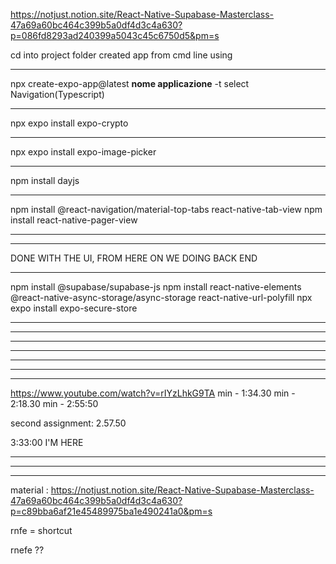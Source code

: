 https://notjust.notion.site/React-Native-Supabase-Masterclass-47a69a60bc464c399b5a0df4d3c4a630?p=086fd8293ad240399a5043c45c6750d5&pm=s

cd into project folder 
created app from cmd line using
__________________________________________________________
npx create-expo-app@latest **nome applicazione** -t
select Navigation(Typescript)
__________________________________________________________
npx expo install expo-crypto
__________________________________________________________
npx expo install expo-image-picker
__________________________________________________________
npm install dayjs
__________________________________________________________
npm install @react-navigation/material-top-tabs react-native-tab-view
npm install react-native-pager-view
__________________________________________________________
__________________________________________________________

DONE WITH THE UI, FROM HERE ON WE DOING BACK END
_________________________________________________________
npm install @supabase/supabase-js
npm install react-native-elements @react-native-async-storage/async-storage react-native-url-polyfill
npx expo install expo-secure-store
__________________________________________________________
__________________________________________________________
__________________________________________________________
__________________________________________________________
__________________________________________________________
__________________________________________________________


__________________________________________________________

https://www.youtube.com/watch?v=rIYzLhkG9TA
min - 1:34.30
min - 2:18.30
min - 2:55:50

second assignment: 2.57.50

3:33:00 I'M HERE
___________________________________________________________________________________________________
___________________________________________________________________________________________________
___________________________________________________________________________________________________


material : 
https://notjust.notion.site/React-Native-Supabase-Masterclass-47a69a60bc464c399b5a0df4d3c4a630?p=c89bba6af21e45489975ba1e490241a0&pm=s

rnfe = shortcut


rnefe ??